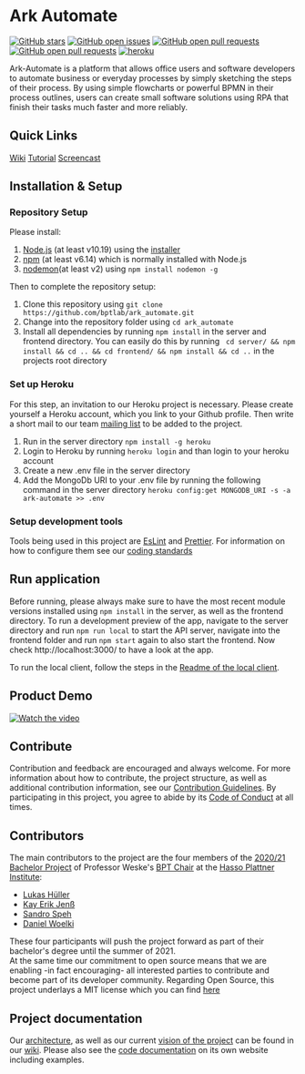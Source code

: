 # Ark Automate

[![GitHub stars](https://img.shields.io/github/stars/bptlab/ark_automate)](https://github.com/bptlab/ark_automate)
[![GitHub open issues](https://img.shields.io/github/issues/bptlab/ark_automate)](https://github.com/bptlab/ark_automate/issues)
[![GitHub open pull requests](https://img.shields.io/github/issues-closed/bptlab/ark_automate)](https://github.com/bptlab/ark_automate/issues)
[![GitHub open pull requests](https://img.shields.io/github/issues-pr/bptlab/ark_automate)](https://github.com/bptlab/ark_automate/issues)
[![heroku](https://heroku-badge.herokuapp.com/?app=ark-automate&root=App.js)](https://heroku-badge.herokuapp.com/App.js)

Ark-Automate is a platform that allows office users and software developers to automate business or everyday processes by simply sketching the steps of their process. By using simple flowcharts or powerful BPMN in their process outlines, users can create small software solutions using RPA that finish their tasks much faster and more reliably.

## Quick Links

[Wiki](https://github.com/bptlab/ark_automate/wiki)
[Tutorial](https://github.com/bptlab/ark_automate/wiki/tutorial)
[Screencast](https://www.youtube.com/watch?v=EIbrYbvtknI)

## Installation & Setup

### Repository Setup

Please install:

1. [Node.js](https://nodejs.org/en/) (at least v10.19) using the [installer](https://nodejs.org/en/download/)
2. [npm](https://www.npmjs.com/get-npm) (at least v6.14) which is normally installed with Node.js
3. [nodemon](https://www.npmjs.com/package/nodemon)(at least v2) using `npm install nodemon -g`

Then to complete the repository setup:

1. Clone this repository using `git clone https://github.com/bptlab/ark_automate.git`
2. Change into the repository folder using `cd ark_automate`
3. Install all dependencies by running `npm install` in the server and frontend directory. You can easily do this by running ` cd server/ && npm install && cd .. && cd frontend/ && npm install && cd ..` in the projects root directory

### Set up Heroku

For this step, an invitation to our Heroku project is necessary. Please create yourself a Heroku account, which you link to your Github profile. Then write a short mail to our team [mailing list](mailto:bpmw2020@gmail.com) to be added to the project.

1. Run in the server directory `npm install -g heroku`
2. Login to Heroku by running `heroku login` and than login to your heroku account
3. Create a new .env file in the server directory
4. Add the MongoDb URI to your .env file by running the following command in the server directory `heroku config:get MONGODB_URI -s -a ark-automate >> .env`

### Setup development tools

Tools being used in this project are [EsLint](https://eslint.org/) and [Prettier](https://prettier.io/). For information on how to configure them see our [coding standards](https://github.com/bptlab/ark_automate/wiki/Coding-standards#tools)

## Run application

Before running, please always make sure to have the most recent module versions installed using `npm install` in the server, as well as the frontend directory.
To run a development preview of the app, navigate to the server directory and run `npm run local` to start the API server, navigate into the frontend folder and run `npm start` again to also start the frontend.
Now check http://localhost:3000/ to have a look at the app.

To run the local client, follow the steps in the [Readme of the local client](https://github.com/bptlab/ark_automate_local#readme).
## Product Demo
[![Watch the video](https://i.imgur.com/Q9UTQSY.png)](https://www.youtube.com/watch?v=EIbrYbvtknI)

## Contribute

Contribution and feedback are encouraged and always welcome. For more information about how to contribute, the project structure, as well as additional contribution information, see our [Contribution Guidelines](.github/CONTRIBUTING.md). By participating in this project, you agree to abide by its [Code of Conduct](.github/CODE_OF_CONDUCT.md) at all times.

## Contributors

The main contributors to the project are the four members of the [2020/21 Bachelor Project](https://hpi.de/fileadmin/user_upload/hpi/dokumente/studiendokumente/bachelor/bachelorprojekte/2020_21/FG_Weske_RPA_meets_BPM.pdf) of Professor Weske's [BPT Chair](https://bpt.hpi.uni-potsdam.de) at the [Hasso Plattner Institute](https://hpi.de):

- [Lukas Hüller](https://github.com/lukashueller)
- [Kay Erik Jenß](https://github.com/kej-jay)
- [Sandro Speh](https://github.com/SanJSp)
- [Daniel Woelki](https://github.com/WolfgangDaniel)

These four participants will push the project forward as part of their bachelor's degree until the summer of 2021.  
At the same time our commitment to open source means that we are enabling -in fact encouraging- all interested parties to contribute and become part of its developer community. Regarding Open Source, this project underlays a MIT license which you can find [here](https://github.com/bptlab/ark_automate/blob/main/LICENSE.md)

## Project documentation

Our [architecture](https://github.com/bptlab/ark_automate/wiki/Architecture-in-2021), as well as our current [vision of the project](https://github.com/bptlab/ark_automate/wiki/Vision-for-2021) can be found in our [wiki](https://github.com/bptlab/ark_automate/wiki).
Please also see the [code documentation](https://bptlab.github.io/ark_automate/) on its own website including examples.
